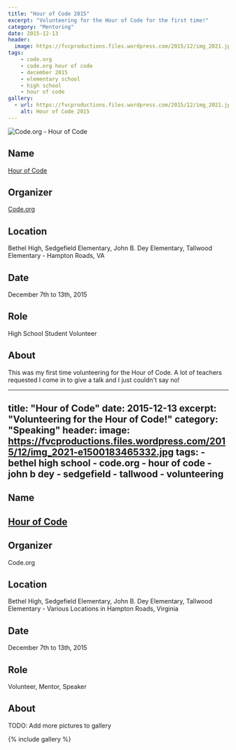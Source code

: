 ```yaml
---
title: "Hour of Code 2015"
excerpt: "Volunteering for the Hour of Code for the first time!"
category: "Mentoring"
date: 2015-12-13
header:
  image: https://fvcproductions.files.wordpress.com/2015/12/img_2021.jpg
tags:
    - code.org
    - code.org hour of code
    - december 2015
    - elementary school
    - high school
    - hour of code
gallery:
  - url: https://fvcproductions.files.wordpress.com/2015/12/img_2021.jpg
    alt: Hour of Code 2015
---
```


![Code.org - Hour of Code](https://fvcproductions.files.wordpress.com/2015/11/codeorg.png)

## Name

<a  title="Hour of Code" href="https://hourofcode.com" target="_blank" rel="noopener">Hour of Code</a>

## Organizer

[Code.org](https://code.org)

## Location

Bethel High, Sedgefield Elementary, John B. Dey Elementary, Tallwood Elementary - Hampton Roads, VA

## Date

December 7th to 13th, 2015

## Role

High School Student Volunteer

## About

This was my first time volunteering for the Hour of Code. A lot of teachers requested I come in to give a talk and I just couldn't say no!

---
title: "Hour of Code"
date: 2015-12-13
excerpt: "Volunteering for the Hour of Code!"
category: "Speaking"
header:
    image: https://fvcproductions.files.wordpress.com/2015/12/img_2021-e1500183465332.jpg
tags:
    - bethel high school
    - code.org
    - hour of code
    - john b dey
    - sedgefield
    - tallwood
    - volunteering
---

## Name

## <a href="https://hourofcode.com" target="_blank" rel="noopener">Hour of Code</a>

## Organizer

Code.org

## Location

Bethel High, Sedgefield Elementary, John B. Dey Elementary, Tallwood Elementary - Various Locations in Hampton Roads, Virginia

## Date

December 7th to 13th, 2015

## Role

Volunteer, Mentor, Speaker

## About

TODO: Add more pictures to gallery

{% include gallery %}

